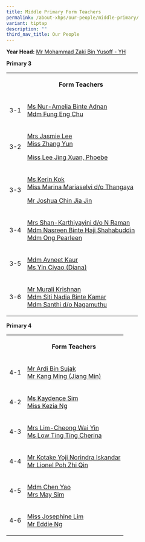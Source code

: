 ```yaml
---
title: Middle Primary Form Teachers
permalink: /about-xhps/our-people/middle-primary/
variant: tiptap
description: ""
third_nav_title: Our People
---
```

<p><strong>Year Head:</strong>  <a href="mohammad_zaki_yusoff@schools.gov.sg" rel="noopener noreferrer nofollow" target="_blank">Mr Mohammad Zaki Bin Yusoff - YH</a>
<br>
</p>
<p></p>
<p><strong>Primary 3</strong>
</p>
<table style="minWidth: 50px">
<colgroup>
<col>
<col>
</colgroup>
<tbody>
<tr>
<th rowspan="1" colspan="1">
<p></p>
</th>
<th rowspan="1" colspan="1">
<p>Form Teachers</p>
</th>
</tr>
<tr>
<td rowspan="1" colspan="1">
<p>3-1</p>
</td>
<td rowspan="1" colspan="1">
<p><a href="mailto:nuramelia_adnan@schools.gov.sg" rel="noopener noreferrer nofollow" target="_blank">Ms Nur-Amelia Binte Adnan</a>
<br><a href="fung_eng_chu@schools.gov.sg" rel="noopener noreferrer nofollow" target="_blank">Mdm Fung Eng Chu</a>
</p>
</td>
</tr>
<tr>
<td rowspan="1" colspan="1">
<p>3-2</p>
</td>
<td rowspan="1" colspan="1">
<p><a href="jasmie_tan@schools.gov.sg" rel="noopener nofollow" target="_blank">Mrs Jasmie Lee</a>
<br><a href="mailto:zhang_yun@schools.gov.sg" rel="noopener noreferrer nofollow" target="_blank">Miss Zhang Yun</a>
</p>
<p><a href="Lee_Jing_Xuan_Phoebe@schools.gov.sg" rel="noopener nofollow" target="_blank">Miss Lee Jing Xuan, Phoebe</a>
</p>
</td>
</tr>
<tr>
<td rowspan="1" colspan="1">
<p>3-3</p>
</td>
<td rowspan="1" colspan="1">
<p><a href="mailto:kok_xinyi_kerin@schools.gov.sg" rel="noopener noreferrer nofollow" target="_blank">Ms Kerin Kok</a>
<br><a href="mailto:marina_mariaselvi_thangaya@schools.gov.sg" rel="noopener noreferrer nofollow" target="_blank">Miss Marina Mariaselvi d/o Thangaya</a>
</p>
<p><a href="Joshua Chin Jia Jin" rel="noopener nofollow" target="_blank">Mr Joshua Chin Jia Jin</a>
</p>
</td>
</tr>
<tr>
<td rowspan="1" colspan="1">
<p>3-4</p>
</td>
<td rowspan="1" colspan="1">
<p><a href="mailto:karthiyayini_n_raman@schools.gov.sg" rel="noopener noreferrer nofollow" target="_blank">Mrs Shan-Karthiyayini d/o N Raman</a>
<br><a href="mailto:nasreen_haji_shahabuddin@schools.gov.sg" rel="noopener noreferrer nofollow" target="_blank">Mdm Nasreen Binte Haji Shahabuddin</a>
<br><a href="ong_pearleen@schools.gov.sg" rel="noopener nofollow" target="_blank">Mdm Ong Pearleen</a>
</p>
</td>
</tr>
<tr>
<td rowspan="1" colspan="1">
<p>3-5</p>
</td>
<td rowspan="1" colspan="1">
<p><a href="mailto:avneet_kaur@schools.gov.sg" rel="noopener noreferrer nofollow" target="_blank">Mdm Avneet Kaur</a>
<br><a href="yin_ciyao@schools.gov.sg" rel="noopener noreferrer nofollow" target="_blank">Ms Yin Ciyao (Diana)</a>
</p>
</td>
</tr>
<tr>
<td rowspan="1" colspan="1">
<p>3-6</p>
</td>
<td rowspan="1" colspan="1">
<p><a href="mailto:murali_krishnan@schools.gov.sg" rel="noopener noreferrer nofollow" target="_blank">Mr Murali Krishnan</a>
<br><a href="mailto:siti_nadia_kamar@schools.gov.sg" rel="noopener noreferrer nofollow" target="_blank">Mdm Siti Nadia Binte Kamar</a>
<br><a href="santhi_nagamuthu@schools.gov.sg" rel="noopener noreferrer nofollow" target="_blank">Mdm Santhi d/o Nagamuthu</a>
</p>
</td>
</tr>
</tbody>
</table>
<p></p>
<p><strong>Primary 4</strong>
</p>
<table style="minWidth: 50px">
<colgroup>
<col>
<col>
</colgroup>
<tbody>
<tr>
<th rowspan="1" colspan="1">
<p></p>
</th>
<th rowspan="1" colspan="1">
<p>Form Teachers</p>
</th>
</tr>
<tr>
<td rowspan="1" colspan="1">
<p>4-1</p>
</td>
<td rowspan="1" colspan="1">
<p><a href="ardi_sujak@schools.gov.sg" rel="noopener noreferrer nofollow" target="_blank">Mr Ardi Bin Sujak</a>
<br><a href="mailto:kang_ming_a@schools.gov.sg" rel="noopener noreferrer nofollow" target="_blank">Mr Kang Ming (Jiang Min)</a>
</p>
</td>
</tr>
<tr>
<td rowspan="1" colspan="1">
<p>4-2</p>
</td>
<td rowspan="1" colspan="1">
<p><a href="sim_hwee_jian@schools.gov.sg" rel="noopener noreferrer nofollow" target="_blank">Ms Kaydence Sim</a>
<br><a href="mailto:Kezia_Ng_A@schools.gov.sg" rel="noopener noreferrer nofollow" target="_blank">Miss Kezia Ng</a>
</p>
</td>
</tr>
<tr>
<td rowspan="1" colspan="1">
<p>4-3</p>
</td>
<td rowspan="1" colspan="1">
<p><a href="cheong_wai_yin@schools.gov.sg" rel="noopener noreferrer nofollow" target="_blank">Mrs Lim-Cheong Wai Yin</a>
<br><a href="low_ting_ting_cherina@schools.gov.sg" rel="noopener noreferrer nofollow" target="_blank">Ms Low Ting Ting Cherina</a>
</p>
</td>
</tr>
<tr>
<td rowspan="1" colspan="1">
<p>4-4</p>
</td>
<td rowspan="1" colspan="1">
<p><a href="mailto:kotake_yoji_norindra_iskandar@schools.gov.sg" rel="noopener noreferrer nofollow" target="_blank">Mr Kotake Yoji Norindra Iskandar</a>
<br><a href="poh_zhi_qin_lionel@schools.gov.sg" rel="noopener nofollow" target="_blank">Mr Lionel Poh Zhi Qin</a>
</p>
</td>
</tr>
<tr>
<td rowspan="1" colspan="1">
<p>4-5</p>
</td>
<td rowspan="1" colspan="1">
<p><a href="chen_yao@schools.gov.sg" rel="noopener noreferrer nofollow" target="_blank">Mdm Chen Yao</a>
<br><a href="chan_bee_foong@schools.gov.sg" rel="noopener noreferrer nofollow" target="_blank">Mrs May Sim</a>
</p>
</td>
</tr>
<tr>
<td rowspan="1" colspan="1">
<p>4-6</p>
</td>
<td rowspan="1" colspan="1">
<p><a href="mailto:lim_peck_kiang_josephine@schools.gov.sg" rel="noopener noreferrer nofollow" target="_blank">Miss Josephine Lim</a>
<br><a href="ng_puay_keat_eddie@schools.gov.sg" rel="noopener noreferrer nofollow" target="_blank">Mr Eddie Ng</a>
</p>
</td>
</tr>
</tbody>
</table>
<p></p>